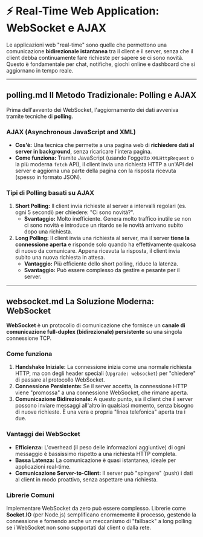 # ⚡ Real-Time Web Application: WebSocket e AJAX

Le applicazioni web "real-time" sono quelle che permettono una comunicazione **bidirezionale istantanea** tra il client e il server, senza che il client debba continuamente fare richieste per sapere se ci sono novità. Questo è fondamentale per chat, notifiche, giochi online e dashboard che si aggiornano in tempo reale.

---

##  polling.md Il Metodo Tradizionale: Polling e AJAX

Prima dell'avvento dei WebSocket, l'aggiornamento dei dati avveniva tramite tecniche di **polling**.

### AJAX (Asynchronous JavaScript and XML)
*   **Cos'è:** Una tecnica che permette a una pagina web di **richiedere dati al server in background**, senza ricaricare l'intera pagina.
*   **Come funziona:** Tramite JavaScript (usando l'oggetto `XMLHttpRequest` o la più moderna `fetch` API), il client invia una richiesta HTTP a un'API del server e aggiorna una parte della pagina con la risposta ricevuta (spesso in formato JSON).

### Tipi di Polling basati su AJAX
1.  **Short Polling:** Il client invia richieste al server a intervalli regolari (es. ogni 5 secondi) per chiedere: "Ci sono novità?".
    *   **Svantaggio:** Molto inefficiente. Genera molto traffico inutile se non ci sono novità e introduce un ritardo se le novità arrivano subito dopo una richiesta.
2.  **Long Polling:** Il client invia una richiesta al server, ma il server **tiene la connessione aperta** e risponde solo quando ha effettivamente qualcosa di nuovo da comunicare. Appena ricevuta la risposta, il client invia subito una nuova richiesta in attesa.
    *   **Vantaggio:** Più efficiente dello short polling, riduce la latenza.
    *   **Svantaggio:** Può essere complesso da gestire e pesante per il server.

---

##  websocket.md La Soluzione Moderna: WebSocket

**WebSocket** è un protocollo di comunicazione che fornisce un **canale di comunicazione full-duplex (bidirezionale) persistente** su una singola connessione TCP.

### Come funziona
1.  **Handshake Iniziale:** La connessione inizia come una normale richiesta HTTP, ma con degli header speciali (`Upgrade: websocket`) per "chiedere" di passare al protocollo WebSocket.
2.  **Connessione Persistente:** Se il server accetta, la connessione HTTP viene "promossa" a una connessione WebSocket, che rimane aperta.
3.  **Comunicazione Bidirezionale:** A questo punto, sia il client che il server possono inviare messaggi all'altro in qualsiasi momento, senza bisogno di nuove richieste. È una vera e propria "linea telefonica" aperta tra i due.

### Vantaggi dei WebSocket
*   **Efficienza:** L'overhead (il peso delle informazioni aggiuntive) di ogni messaggio è bassissimo rispetto a una richiesta HTTP completa.
*   **Bassa Latenza:** La comunicazione è quasi istantanea, ideale per applicazioni real-time.
*   **Comunicazione Server-to-Client:** Il server può "spingere" (push) i dati al client in modo proattivo, senza aspettare una richiesta.

### Librerie Comuni
Implementare WebSocket da zero può essere complesso. Librerie come **Socket.IO** (per Node.js) semplificano enormemente il processo, gestendo la connessione e fornendo anche un meccanismo di "fallback" a long polling se i WebSocket non sono supportati dal client o dalla rete.
